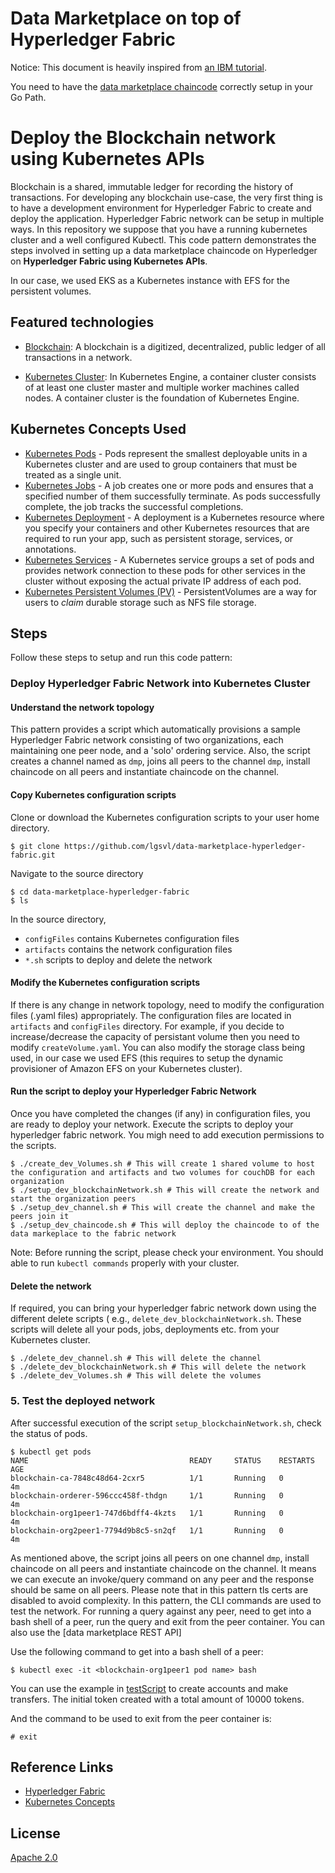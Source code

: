 # Data Marketplace on top of Hyperledger Fabric
Notice: This document is heavily inspired from [an IBM tutorial](https://github.com/IBM/blockchain-network-on-kubernetes#4-deploy-hyperledger-fabric-network-into-kubernetes-cluster).

You need to have the [data marketplace chaincode](https://github.com/lgsvl/data-marketplace-chaincode) correctly setup in your Go Path.

# Deploy the Blockchain network using Kubernetes APIs

Blockchain is a shared, immutable ledger for recording the history of transactions. For developing any blockchain use-case, the very first thing is to have a development environment for Hyperledger Fabric to create and deploy the application. Hyperledger Fabric network can be setup in multiple ways. In this repository we suppose that you have a running kubernetes cluster and a well configured Kubectl.
This code pattern demonstrates the steps involved in setting up a data marketplace chaincode on Hyperledger on **Hyperledger Fabric using Kubernetes APIs**. 

In our case, we used EKS as a Kubernetes instance with EFS for the persistent volumes.


## Featured technologies

* [Blockchain](https://en.wikipedia.org/wiki/Blockchain): A blockchain is a digitized, decentralized, public ledger of all transactions in a network.

* [Kubernetes Cluster](https://kubernetes.io/docs): In Kubernetes Engine, a container cluster consists of at least one cluster master and multiple worker machines called nodes. A container cluster is the foundation of Kubernetes Engine.


## Kubernetes Concepts Used
* [Kubernetes Pods](https://kubernetes.io/docs/concepts/workloads/pods/pod/) - Pods represent the smallest deployable units in a Kubernetes cluster and are used to group containers that must be treated as a single unit.
* [Kubernetes Jobs](https://kubernetes.io/docs/concepts/workloads/controllers/jobs-run-to-completion/) - A job creates one or more pods and ensures that a specified number of them successfully terminate. As pods successfully complete, the job tracks the successful completions.
* [Kubernetes Deployment](https://kubernetes.io/docs/concepts/workloads/controllers/deployment/) - A deployment is a Kubernetes resource where you specify your containers and other Kubernetes resources that are required to run your app, such as persistent storage, services, or annotations.
* [Kubernetes Services](https://kubernetes.io/docs/concepts/services-networking/service/) - A Kubernetes service groups a set of pods and provides network connection to these pods for other services in the cluster without exposing the actual private IP address of each pod.
* [Kubernetes Persistent Volumes (PV)](https://kubernetes.io/docs/concepts/storage/persistent-volumes/) - PersistentVolumes are a way for users to *claim* durable storage such as NFS file storage.

## Steps

Follow these steps to setup and run this code pattern:

### Deploy Hyperledger Fabric Network into Kubernetes Cluster

#### Understand the network topology

This pattern provides a script which automatically provisions a sample Hyperledger Fabric network consisting of two organizations, each maintaining one peer node, and a 'solo' ordering service. Also, the script creates a channel named as `dmp`, joins all peers to the channel `dmp`, install chaincode on all peers and instantiate chaincode on the channel.

#### Copy Kubernetes configuration scripts

Clone or download the Kubernetes configuration scripts to your user home directory.
  ```
  $ git clone https://github.com/lgsvl/data-marketplace-hyperledger-fabric.git
  ```

Navigate to the source directory
  ```
  $ cd data-marketplace-hyperledger-fabric
  $ ls
  ```
In the source directory, 
  * `configFiles` contains Kubernetes configuration files
  * `artifacts` contains the network configuration files
  * `*.sh` scripts to deploy and delete the network
  
#### Modify the Kubernetes configuration scripts

If there is any change in network topology, need to modify the configuration files (.yaml files) appropriately. The configuration files are located in `artifacts` and `configFiles` directory. For example, if you decide to increase/decrease the capacity of persistant volume then you need to modify `createVolume.yaml`. You can also modify the storage class being used, in our case we used EFS (this requires to setup the dynamic provisioner of Amazon EFS on your Kubernetes cluster). 

#### Run the script to deploy your Hyperledger Fabric Network

Once you have completed the changes (if any) in configuration files, you are ready to deploy your network. Execute the scripts to deploy your hyperledger fabric network.
You migh need to add execution permissions to the scripts.

  ```
  $ ./create_dev_Volumes.sh # This will create 1 shared volume to host the configuration and artifacts and two volumes for couchDB for each organization 
  $ ./setup_dev_blockchainNetwork.sh # This will create the network and start the organization peers
  $ ./setup_dev_channel.sh # This will create the channel and make the peers join it
  $ ./setup_dev_chaincode.sh # This will deploy the chaincode to of the data markeplace to the fabric network
  ```

Note: Before running the script, please check your environment. You should able to run `kubectl commands` properly with your cluster. 

#### Delete the network

If required, you can bring your hyperledger fabric network down using the different delete scripts ( e.g., `delete_dev_blockchainNetwork.sh`. These scripts will delete all your pods, jobs, deployments etc. from your Kubernetes cluster.

  ```
  $ ./delete_dev_channel.sh # This will delete the channel
  $ ./delete_dev_blockchainNetwork.sh # This will delete the network
  $ ./delete_dev_Volumes.sh # This will delete the volumes
  ```

### 5. Test the deployed network

After successful execution of the script `setup_blockchainNetwork.sh`, check the status of pods.

  ```
  $ kubectl get pods
  NAME                                    READY     STATUS    RESTARTS   AGE
  blockchain-ca-7848c48d64-2cxr5          1/1       Running   0          4m
  blockchain-orderer-596ccc458f-thdgn     1/1       Running   0          4m
  blockchain-org1peer1-747d6bdff4-4kzts   1/1       Running   0          4m
  blockchain-org2peer1-7794d9b8c5-sn2qf   1/1       Running   0          4m
  ```

As mentioned above, the script joins all peers on one channel `dmp`, install chaincode on all peers and instantiate chaincode on the channel. It means we can execute an invoke/query command on any peer and the response should be same on all peers. Please note that in this pattern tls certs are disabled to avoid complexity. In this pattern, the CLI commands are used to test the network. For running a query against any peer, need to get into a bash shell of a peer, run the query and exit from the peer container. You can also use the [data marketplace REST API] 

Use the following command to get into a bash shell of a peer:

  ```
  $ kubectl exec -it <blockchain-org1peer1 pod name> bash
  ```
You can use the example in [testScript](./testScript.txt) to create accounts and make transfers. The initial token created with a total amount of 10000 tokens.

And the command to be used to exit from the peer container is:

  ```
  # exit
  ```


## Reference Links

* [Hyperledger Fabric](https://hyperledger-fabric.readthedocs.io/en/release-1.1/)
* [Kubernetes Concepts](https://kubernetes.io/docs/concepts/)

## License

[Apache 2.0](LICENSE)
